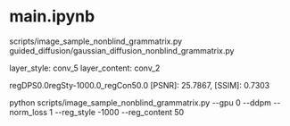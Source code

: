 # main.ipynb

scripts/image_sample_nonblind_grammatrix.py
guided_diffusion/gaussian_diffusion_nonblind_grammatrix.py


layer_style: conv_5
layer_content: conv_2

regDPS0.0regSty-1000.0_regCon50.0
[PSNR]: 25.7867, [SSIM]: 0.7303

python scripts/image_sample_nonblind_grammatrix.py --gpu 0 --ddpm --norm_loss 1 --reg_style -1000 --reg_content 50
